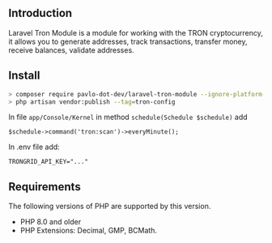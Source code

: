 ## Introduction

Laravel Tron Module is a module for working with the TRON cryptocurrency, it allows you to generate addresses, track transactions, transfer money, receive balances, validate addresses.

## Install

```bash
> composer require pavlo-dot-dev/laravel-tron-module --ignore-platform-reqs
> php artisan vendor:publish --tag=tron-config
```

In file `app/Console/Kernel` in method `schedule(Schedule $schedule)` add 
```
$schedule->command('tron:scan')->everyMinute();
```

In .env file add:
```
TRONGRID_API_KEY="..."
```

## Requirements

The following versions of PHP are supported by this version.

* PHP 8.0 and older
* PHP Extensions: Decimal, GMP, BCMath.